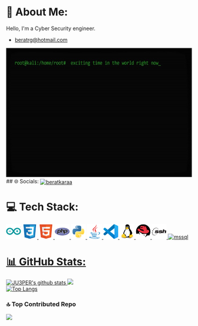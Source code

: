 # 💫 About Me:
Hello, I'm a Cyber Security engineer.
- beratrg@hotmail.com

</a>
<img src="https://github.com/JU3PER/deneme/blob/main/915633-quote-Mr.-Robot-minimalism-TV-Series-simple-background.jpg" width="600" height="350"/> </a>
</a>
## 🌐 Socials:
<a href="https://linkedin.com/in/beratkaraa" target="blank"><img align="center" src="https://raw.githubusercontent.com/rahuldkjain/github-profile-readme-generator/master/src/images/icons/Social/linked-in-alt.svg" alt="beratkaraa" height="30" width="40" /></a>

# 💻 Tech Stack:
<img src="https://github.com/devicons/devicon/blob/master/icons/arduino/arduino-original.svg" alt="java" width="40" height="40"/> </a> <a href="" target="_blank" rel="noreferrer"> 
<img src="https://github.com/devicons/devicon/blob/master/icons/css3/css3-original.svg" alt="java" width="40" height="40"/> </a> <a href="" target="_blank" rel="noreferrer"> 
<img src="https://github.com/devicons/devicon/blob/master/icons/html5/html5-original.svg" alt="java" width="40" height="40"/> </a> <a href="" target="_blank" rel="noreferrer"> 
<img src="https://github.com/devicons/devicon/blob/master/icons/php/php-original.svg" alt="java" width="40" height="40"/> </a> <a href="" target="_blank" rel="noreferrer"> 
<img src="https://github.com/devicons/devicon/blob/master/icons/python/python-original.svg" alt="java" width="40" height="40"/> </a> <a href="" target="_blank" rel="noreferrer">
<img src="https://raw.githubusercontent.com/devicons/devicon/master/icons/java/java-original.svg" alt="java" width="40" height="40"/> </a> <a href="" target="_blank" rel="noreferrer"> 
<img src="https://github.com/devicons/devicon/blob/master/icons/vscode/vscode-original.svg" alt="java" width="40" height="40"/> </a> <a href="" target="_blank" rel="noreferrer"> 
<img src="https://raw.githubusercontent.com/devicons/devicon/master/icons/linux/linux-original.svg" alt="linux" width="40" height="40"/> </a> <a href="" target="_blank" rel="noreferrer"> 
<img src="https://github.com/devicons/devicon/blob/master/icons/redhat/redhat-original.svg" alt="java" width="40" height="40"/> </a> <a href="" target="_blank" rel="noreferrer"> 
<img src="https://github.com/devicons/devicon/blob/master/icons/ssh/ssh-original-wordmark.svg" alt="java" width="40" height="40"/> </a> <a href="" target="_blank" rel="noreferrer"> 
<img src="https://www.svgrepo.com/show/303229/microsoft-sql-server-logo.svg" alt="mssql" width="40" height="40"/> </a> <a href="" target="_blank" rel="noreferrer"> 

# 📊 GitHub Stats:
![JU3PER's github stats](https://github-readme-stats.vercel.app/api?username=JU3PER&show_icons=true&theme=radical)
![](https://github-readme-streak-stats.herokuapp.com/?user=JU3PER&hide_border=false&theme=radical)<br/>
[![Top Langs](https://github-readme-stats.vercel.app/api/top-langs/?username=JU3PER&langs_count=&theme=radical)](https://github.com/anuraghazra/github-readme-stats)

### 🔝 Top Contributed Repo
![](https://github-contributor-stats.vercel.app/api?username=JU3PER&limit=5&theme=radical&combine_all_yearly_contributions=true)


<!-- Proudly created with GPRM ( https://gprm.itsvg.in ) -->
